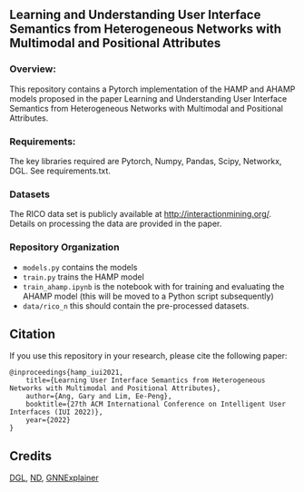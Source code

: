 ## Learning and Understanding User Interface Semantics from Heterogeneous Networks with Multimodal and Positional Attributes

### Overview:
This repository contains a Pytorch implementation of the HAMP and AHAMP models proposed in the paper Learning and Understanding User Interface Semantics from Heterogeneous Networks with Multimodal and Positional Attributes.

### Requirements:

The key libraries required are Pytorch, Numpy, Pandas, Scipy, Networkx, DGL. See requirements.txt.

### Datasets

The RICO data set is publicly available at http://interactionmining.org/. Details on processing the data are provided in the paper.

### Repository Organization
- ``models.py`` contains the models
- ``train.py`` trains the HAMP model 
- ``train_ahamp.ipynb`` is the notebook with for training and evaluating the AHAMP model (this will be moved to a Python script subsequently)
- ``data/rico_n`` this should contain the pre-processed datasets. 

## Citation

If you use this repository in your research, please cite the following paper:
```
@inproceedings{hamp_iui2021,
    title={Learning User Interface Semantics from Heterogeneous Networks with Multimodal and Positional Attributes},
    author={Ang, Gary and Lim, Ee-Peng},
    booktitle={27th ACM International Conference on Intelligent User Interfaces (IUI 2022)},
    year={2022}
}
```

## Credits
[DGL](https://github.com/dmlc/dgl/tree/master/examples/pytorch/hgt), [ND](https://github.com/trokas/neural_decomposition), [GNNExplainer](https://github.com/RexYing/gnn-model-explainer)

